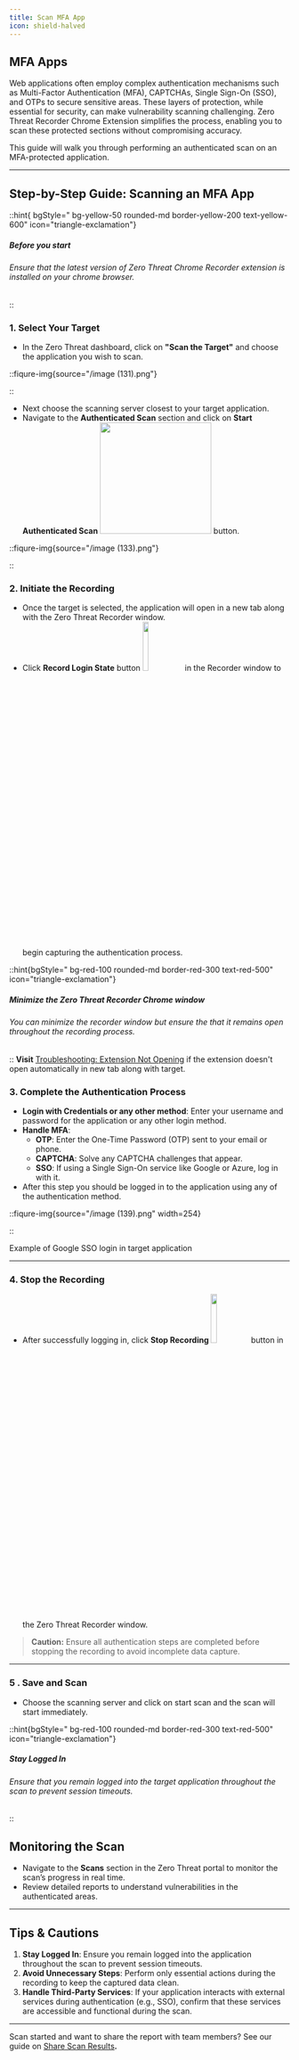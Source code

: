 ```yaml
---
title: Scan MFA App
icon: shield-halved
---
```


## MFA Apps

Web applications often employ complex authentication mechanisms such as Multi-Factor Authentication (MFA), CAPTCHAs, Single Sign-On (SSO), and OTPs to secure sensitive areas. These layers of protection, while essential for security, can make vulnerability scanning challenging. Zero Threat Recorder Chrome Extension simplifies the process, enabling you to scan these protected sections without compromising accuracy.

This guide will walk you through performing an authenticated scan on an MFA-protected application.

***

## Step-by-Step Guide: Scanning an MFA App

::hint{ bgStyle=" bg-yellow-50 rounded-md border-yellow-200 text-yellow-600" icon="triangle-exclamation"}
 ##### **Before you start**

###### Ensure that the latest version of Zero Threat Chrome Recorder extension is installed on your chrome browser.
::

### 1. Select Your Target

- In the Zero Threat dashboard, click on **"Scan the Target"** and choose the application you wish to scan.

::fiqure-img{source="/image (131).png"}
<!-- <img src="/image (131).png" alt=""> -->
::


- Next choose the scanning server closest to your target application.
- Navigate to the **Authenticated Scan** section and click on **Start Authenticated Scan** <img src="/image (132).png" width="200px" alt="" data-size="line" style="display:inline"> button.

::fiqure-img{source="/image (133).png"}
<!-- <img src="/image (133).png" alt=""> -->
::


### 2. Initiate the Recording

- Once the target is selected, the application will open in a new tab along with the Zero Threat Recorder window.
- Click **Record Login State** button
  <img src="/image (134).png" width="15%" alt="" data-size="line" style="display:inline">  in the Recorder window to begin capturing the authentication process.

::hint{bgStyle=" bg-red-100 rounded-md border-red-300 text-red-500" icon="triangle-exclamation"}

##### **Minimize the Zero Threat Recorder Chrome window**

###### You can minimize the recorder window but ensure the that it remains open throughout the recording process.
::
**Visit** [Troubleshooting: Extension Not Opening](../troubleshoot "mention") if the extension doesn't open automatically in new tab along with target.
### **3. Complete the Authentication Process**

- **Login with Credentials or any other method**: Enter your username and password for the application or any other login method.
- **Handle MFA**:
  - **OTP**: Enter the One-Time Password (OTP) sent to your email or phone.
  - **CAPTCHA**: Solve any CAPTCHA challenges that appear.
  - **SSO**: If using a Single Sign-On service like Google or Azure, log in with it.
- After this step you should be logged in to the application using any of the authentication method.

::fiqure-img{source="/image (139).png" width=254}
<!-- <img src="/image (139).png" alt="" width="254"> -->
::


<p>Example of Google SSO login in target application</p>

---

### 4. Stop the Recording

- After successfully logging in, click **Stop Recording** <img src="/image (135).png" alt="" width="15%" data-size="line" style="display:inline">button in the Zero Threat Recorder window.

> **Caution:** Ensure all authentication steps are completed before stopping the recording to avoid incomplete data capture.

---

### 5 . Save and Scan

- Choose the scanning server and click on start scan and the scan will start immediately.
  <img src="/image (136).png" alt="">
  

::hint{bgStyle=" bg-red-100 rounded-md border-red-300 text-red-500" icon="triangle-exclamation"}
 ##### **Stay Logged In**

###### Ensure that you remain logged into the target application throughout the scan to prevent session timeouts.
::

## Monitoring the Scan

- Navigate to the **Scans** section in the Zero Threat portal to monitor the scan’s progress in real time.
- Review detailed reports to understand vulnerabilities in the authenticated areas.

---

## **Tips & Cautions**

1. **Stay Logged In**: Ensure you remain logged into the application throughout the scan to prevent session timeouts.
2. **Avoid Unnecessary Steps**: Perform only essential actions during the recording to keep the captured data clean.
3. **Handle Third-Party Services**: If your application interacts with external services during authentication (e.g., SSO), confirm that these services are accessible and functional during the scan.

---

Scan started and want to share the report with team members? See our guide on [Share Scan Results](../scan-results/share-scan-results.md "mention")**.**
